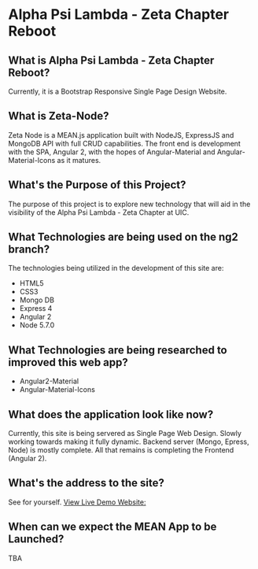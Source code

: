 # Alpha Psi Lambda - Zeta Chapter Reboot

## What is Alpha Psi Lambda - Zeta Chapter Reboot?
Currently, it is a Bootstrap Responsive Single Page Design Website.

## What is Zeta-Node?
Zeta Node is a MEAN.js application built with NodeJS, ExpressJS and MongoDB API with full CRUD capabilities.
The front end is development with the SPA, Angular 2, with the hopes of Angular-Material and Angular-Material-Icons as it matures.

## What's the Purpose of this Project?
The purpose of this project is to explore new technology that will aid in the visibility of the Alpha Psi Lambda - Zeta Chapter at UIC.

## What Technologies are being used on the ng2 branch?
The technologies being utilized in the development of this site are:
- HTML5
- CSS3
- Mongo DB
- Express 4
- Angular 2
- Node 5.7.0

## What Technologies are being researched to improved this web app?
- Angular2-Material
- Angular-Material-Icons

## What does the application look like now?
Currently, this site is being servered as Single Page Web Design. Slowly working towards making it fully dynamic.
Backend server (Mongo, Epress, Node) is mostly complete. All that remains is completing the Frontend (Angular 2).

## What's the address to the site?
See for yourself.
[View Live Demo Website:](http://zetaworld.clashere.com)

## When can we expect the MEAN App to be Launched?
TBA

